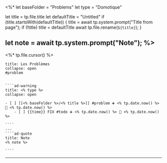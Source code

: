 <%*
let baseFolder = "Problems"
let type = "Domotique"

let title = tp.file.title
let defaultTitle = "Untitled"
if (title.startsWith(defaultTitle)) {
	title = await tp.system.prompt("Title from page");
	if (!title) title = defaultTitle
	await tp.file.rename(`${title}`);
} 

let note = await tp.system.prompt("Note");
%>
---
<%* tp.file.cursor() %> 
`````ad-danger
title: Les Problèmes
collapse: open
#problem


````ad-warning
title: <% type %>
collapse: open

- [ ] [[<% baseFolder %>/<% title %>]] #problem ➕ <% tp.date.now() %> 🛫 <% tp.date.now() %>  
	- [ ] {{time}} FIX #todo ➕ <% tp.date.now() %> 🛫 <% tp.date.now() %> 

````
---
````ad-quote
title: Note
<% note %> 

````

`````

---

